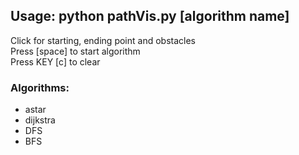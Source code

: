 ## Usage: python pathVis.py [algorithm name]
Click for starting, ending point and obstacles  
Press [space] to start algorithm  
Press KEY [c] to clear
  
### Algorithms:
- astar
- dijkstra
- DFS
- BFS
